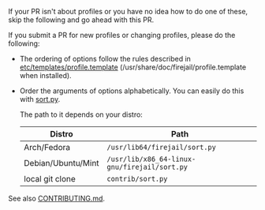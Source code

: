 If your PR isn't about profiles or you have no idea how to do one of these, skip the following and go ahead with this PR.

If you submit a PR for new profiles or changing profiles, please do the following:

- The ordering of options follow the rules described in
  [etc/templates/profile.template](../blob/master/etc/templates/profile.template)
  (/usr/share/doc/firejail/profile.template when installed).
- Order the arguments of options alphabetically. You can easily do this with
  [sort.py](../blob/master/contrib/sort.py).

  The path to it depends on your distro:

  | Distro | Path |
  | ------ | ---- |
  | Arch/Fedora | `/usr/lib64/firejail/sort.py` |
  | Debian/Ubuntu/Mint | `/usr/lib/x86_64-linux-gnu/firejail/sort.py` |
  | local git clone | `contrib/sort.py` |

See also [CONTRIBUTING.md](../blob/master/CONTRIBUTING.md).
